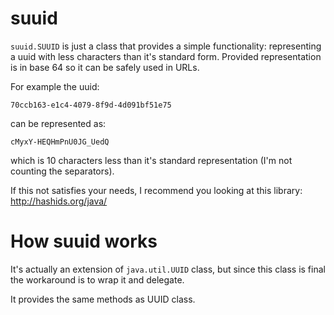 # suuid

`suuid.SUUID` is just a class that provides a simple functionality: representing a uuid with less characters than it's standard form. 
Provided representation is in base 64 so it can be safely used in URLs.

For example the uuid:

`70ccb163-e1c4-4079-8f9d-4d091bf51e75`

can be represented as:

`cMyxY-HEQHmPnU0JG_UedQ`

which is 10 characters less than it's standard representation (I'm not counting the separators).

If this not satisfies your needs, I recommend you looking at this library: http://hashids.org/java/

# How suuid works

It's actually an extension of `java.util.UUID` class, but since this class is final the workaround is to wrap it and delegate.

It provides the same methods as UUID class.
